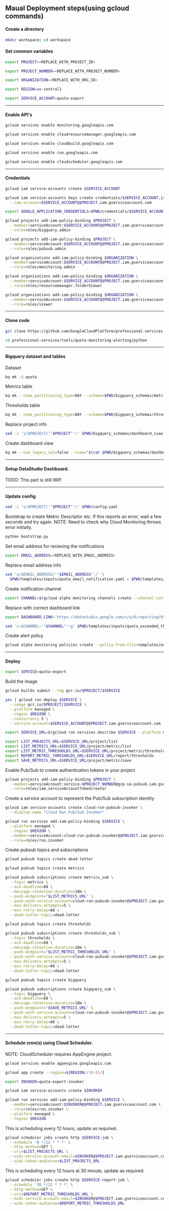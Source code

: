 ## Maual Deployment steps(using gcloud commands)

#### Create a directory
```bash
mkdir workspace; cd workspace
```

#### Set common variables
```bash
export PROJECT=<REPLACE_WITH_PROJECT_ID>
```

```bash
export PROJECT_NUMBER=<REPLACE_WITH_PROJECT_NUMBER>
```

```bash
export ORGANIZATION=<REPLACE_WITH_ORG_ID>
```

```bash
export REGION=us-central1
```

```bash
export SERVICE_ACCOUNT=quota-export
```

---
#### Enable API's
```bash
gcloud services enable monitoring.googleapis.com
```

```bash
gcloud services enable cloudresourcemanager.googleapis.com
```

```bash
gcloud services enable cloudbuild.googleapis.com
```

```bash
gcloud services enable run.googleapis.com
```

```bash
gcloud services enable cloudscheduler.googleapis.com
```

---
#### Credentials
```bash
gcloud iam service-accounts create $SERVICE_ACCOUNT
```

```bash
gcloud iam service-accounts keys create credentials/$SERVICE_ACCOUNT.json \
  --iam-account=$SERVICE_ACCOUNT@$PROJECT.iam.gserviceaccount.com
```

```bash
export GOOGLE_APPLICATION_CREDENTIALS=$PWD/credentials/$SERVICE_ACCOUNT.json
```

```bash
gcloud projects add-iam-policy-binding $PROJECT \
  --member=serviceAccount:$SERVICE_ACCOUNT@$PROJECT.iam.gserviceaccount.com \
  --role=roles/bigquery.admin
```

```bash
gcloud projects add-iam-policy-binding $PROJECT \
  --member=serviceAccount:$SERVICE_ACCOUNT@$PROJECT.iam.gserviceaccount.com \
  --role=roles/pubsub.admin
```

```bash
gcloud organizations add-iam-policy-binding $ORGANIZATION \
  --member=serviceAccount:$SERVICE_ACCOUNT@$PROJECT.iam.gserviceaccount.com \
  --role=roles/monitoring.admin
```

```bash
gcloud organizations add-iam-policy-binding $ORGANIZATION \
  --member=serviceAccount:$SERVICE_ACCOUNT@$PROJECT.iam.gserviceaccount.com \
  --role=roles/resourcemanager.folderViewer
```

```bash
gcloud organizations add-iam-policy-binding $ORGANIZATION \
  --member=serviceAccount:$SERVICE_ACCOUNT@$PROJECT.iam.gserviceaccount.com \
  --role=roles/viewer
```

---
#### Clone code
```bash
git clone https://github.com/GoogleCloudPlatform/professional-services.git
```

```bash
cd professional-services/tools/quota-monitoring-alerting/python
```

---
#### Bigquery dataset and tables
Dataset
```bash
bq mk -d quota
```

Metrics table
```bash
bq mk --time_partitioning_type=DAY --schema=$PWD/bigquery_schemas/metrics -t quota.metrics
```

Thresholds table
```bash
bq mk --time_partitioning_type=DAY --schema=$PWD/bigquery_schemas/thresholds -t quota.thresholds
```

Replace project info
```bash
sed -i 's/$PROJECT/'"$PROJECT"'/' $PWD/bigquery_schemas/dashboard_view.sql
```

Create dashboard view
```bash
bq mk --use_legacy_sql=false --view="$(cat $PWD/bigquery_schemas/dashboard_view.sql)" quota.dashboard_view
```

---
#### Setup DataStudio Dashboard.
TODO: This part is still WIP.

---
#### Update config
```bash
sed -i 's/$PROJECT/'"$PROJECT"'/' $PWD/config.yaml
```

Bootstrap to create Metric Descriptor etc. If this reports an error, wait a few
seconds and try again.
NOTE: Need to check why Cloud Monitoring throws error initially.
```bash
python bootstrap.py
```

Set email address for recieving the notifications
```bash
export EMAIL_ADDRESS=<REPLACE_WITH_EMAIL_ADDRESS>
```

Replace email address info
```bash
sed 's/$EMAIL_ADDRESS/'"$EMAIL_ADDRESS"'/' \
  $PWD/templates/inputs/quota_email_notification.yaml > $PWD/templates/outputs/quota_email_notification.yaml
```

Create notification channel
```bash
export CHANNEL=$(gcloud alpha monitoring channels create --channel-content-from-file=templates/outputs/quota_email_notification.yaml --format=json | grep -Po 'projects.*(?=",)')
```

Replace with correct dashboard link
```bash
export DASHBOARD_LINK='https://datastudio.google.com/c/u/0/reporting/657f72d0-8625-42a5-8aa1-e5ee1d48a31c/page/IFhNC'
```

```bash
sed 's~$CHANNEL~'"$CHANNEL"'~g' $PWD/templates/inputs/quota_exceeded_threshold_report_policy.yaml | sed 's~$DASHBOARD_LINK~'"$DASHBOARD_LINK"'~g' > $PWD/templates/outputs/quota_exceeded_threshold_report_policy.yaml
```

Create alert policy
```bash
gcloud alpha monitoring policies create --policy-from-file=templates/outputs/quota_exceeded_threshold_report_policy.yaml
```

---
#### Deploy
```bash
export SERVICE=quota-export
```

Build the image
```bash
gcloud builds submit --tag gcr.io/$PROJECT/$SERVICE
```

```bash
yes | gcloud run deploy $SERVICE \
  --image gcr.io/$PROJECT/$SERVICE \
  --platform managed \
  --region $REGION \
  --concurrency 5 \
  --service-account=$SERVICE_ACCOUNT@$PROJECT.iam.gserviceaccount.com
```

```bash
export SERVICE_URL=$(gcloud run services describe $SERVICE --platform managed --region us-central1 | grep 'URL' | tr -s ' ' | cut -d ' ' -f 2)
```

```bash
export LIST_PROJECTS_URL=$SERVICE_URL/project/list
export LIST_METRICS_URL=$SERVICE_URL/project/metric/list
export LIST_METRIC_THRESHOLDS_URL=$SERVICE_URL/project/metric/threshold/list
export REPORT_METRIC_THRESHOLDS_URL=$SERVICE_URL/report/thresholds
export SAVE_METRICS_URL=$SERVICE_URL/project/metric/save
```

Enable Pub/Sub to create authentication tokens in your project
```bash
gcloud projects add-iam-policy-binding $PROJECT \
  --member=serviceAccount:service-$PROJECT_NUMBER@gcp-sa-pubsub.iam.gserviceaccount.com \
  --role=roles/iam.serviceAccountTokenCreator
```

Create a service account to represent the Pub/Sub subscription identity
```bash
gcloud iam service-accounts create cloud-run-pubsub-invoker \
  --display-name "Cloud Run Pub/Sub Invoker"
```

```bash
gcloud run services add-iam-policy-binding $SERVICE \
  --platform managed \
  --region $REGION \
  --member=serviceAccount:cloud-run-pubsub-invoker@$PROJECT.iam.gserviceaccount.com \
  --role=roles/run.invoker
```

Create pubsub topics and subscriptions
```bash
gcloud pubsub topics create dead-letter
```

```bash
gcloud pubsub topics create metrics
```

```bash
gcloud pubsub subscriptions create metrics_sub \
  --topic metrics \
  --ack-deadline=60 \
  --message-retention-duration=10m \
  --push-endpoint="$LIST_METRICS_URL" \
  --push-auth-service-account=cloud-run-pubsub-invoker@$PROJECT.iam.gserviceaccount.com \
  --max-delivery-attempts=5 \
  --min-retry-delay=60 \
  --dead-letter-topic=dead-letter
```

```bash
gcloud pubsub topics create thresholds
```

```bash
gcloud pubsub subscriptions create thresholds_sub \
  --topic thresholds \
  --ack-deadline=60 \
  --message-retention-duration=10m \
  --push-endpoint="$LIST_METRIC_THRESHOLDS_URL" \
  --push-auth-service-account=cloud-run-pubsub-invoker@$PROJECT.iam.gserviceaccount.com \
  --max-delivery-attempts=5 \
  --min-retry-delay=60 \
  --dead-letter-topic=dead-letter
```

```bash
gcloud pubsub topics create bigquery
```

```bash
gcloud pubsub subscriptions create bigquery_sub \
  --topic bigquery \
  --ack-deadline=60 \
  --message-retention-duration=10m \
  --push-endpoint="$SAVE_METRICS_URL" \
  --push-auth-service-account=cloud-run-pubsub-invoker@$PROJECT.iam.gserviceaccount.com \
  --max-delivery-attempts=5 \
  --min-retry-delay=60 \
  --dead-letter-topic=dead-letter
```

---
#### Schedule cron(s) using Cloud Scheduler.
NOTE: CloudScheduler requires AppEngine project.
```bash
gcloud services enable appengine.googleapis.com
```

```bash
gcloud app create --region=${REGION//[0-9]/} 
```

```bash
export INVOKER=quota-export-invoker
```

```bash
gcloud iam service-accounts create $INVOKER
```

```bash
gcloud run services add-iam-policy-binding $SERVICE \
  --member=serviceAccount:$INVOKER@$PROJECT.iam.gserviceaccount.com \
  --role=roles/run.invoker \
  --platform managed \
  --region $REGION
```

This is scheduling every 12 hours, update as required.
```bash
gcloud scheduler jobs create http $SERVICE-job \
  --schedule '0 */12 * * *' \
  --http-method=GET \
  --uri=$LIST_PROJECTS_URL \
  --oidc-service-account-email=$INVOKER@$PROJECT.iam.gserviceaccount.com \
  --oidc-token-audience=$LIST_PROJECTS_URL
```

This is scheduling every 12 hours at 30 minute, update as required.
```bash
gcloud scheduler jobs create http $SERVICE-report-job \
  --schedule '30 */12 * * *' \
  --http-method=GET \
  --uri=$REPORT_METRIC_THRESHOLDS_URL \
  --oidc-service-account-email=$INVOKER@$PROJECT.iam.gserviceaccount.com \
  --oidc-token-audience=$REPORT_METRIC_THRESHOLDS_URL
```
